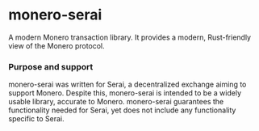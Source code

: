# monero-serai

A modern Monero transaction library. It provides a modern, Rust-friendly view of
the Monero protocol.

### Purpose and support

monero-serai was written for Serai, a decentralized exchange aiming to support
Monero. Despite this, monero-serai is intended to be a widely usable library,
accurate to Monero. monero-serai guarantees the functionality needed for Serai,
yet does not include any functionality specific to Serai.
